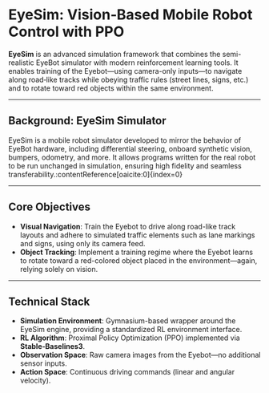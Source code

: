 # EyeSim: Vision‑Based Mobile Robot Control with PPO

**EyeSim** is an advanced simulation framework that combines the semi-realistic EyeBot simulator with modern reinforcement learning tools. It enables training of the Eyebot—using camera-only inputs—to navigate along road‑like tracks while obeying traffic rules (street lines, signs, etc.) and to rotate toward red objects within the same environment.

---

##  Background: EyeSim Simulator

EyeSim is a mobile robot simulator developed to mirror the behavior of EyeBot hardware, including differential steering, onboard synthetic vision, bumpers, odometry, and more. It allows programs written for the real robot to be run unchanged in simulation, ensuring high fidelity and seamless transferability.:contentReference[oaicite:0]{index=0}

---

##  Core Objectives

- **Visual Navigation**: Train the Eyebot to drive along road-like track layouts and adhere to simulated traffic elements such as lane markings and signs, using only its camera feed.
- **Object Tracking**: Implement a training regime where the Eyebot learns to rotate toward a red-colored object placed in the environment—again, relying solely on vision.

---

##  Technical Stack

- **Simulation Environment**: Gymnasium-based wrapper around the EyeSim engine, providing a standardized RL environment interface.
- **RL Algorithm**: Proximal Policy Optimization (PPO) implemented via **Stable‑Baselines3**.
- **Observation Space**: Raw camera images from the Eyebot—no additional sensor inputs.
- **Action Space**: Continuous driving commands (linear and angular velocity).


